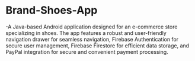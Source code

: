 # Brand-Shoes-App
-A Java-based Android application designed for an e-commerce store specializing in shoes. The app features a robust and user-friendly navigation drawer for seamless navigation, Firebase Authentication for secure user management, Firebase Firestore for efficient data storage, and PayPal integration for secure and convenient payment processing.
